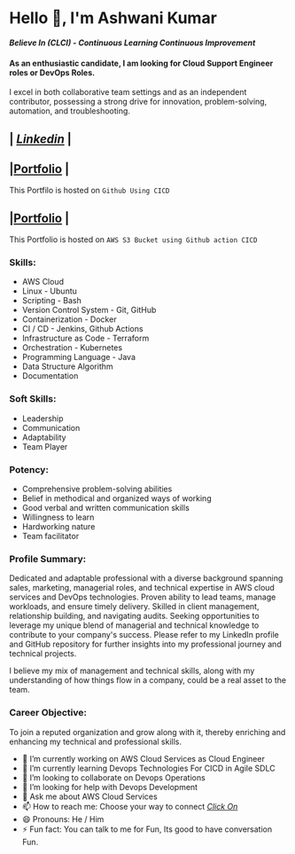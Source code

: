# Hello 👋, I'm Ashwani Kumar

***Believe In (CLCI) - Continuous Learning Continuous Improvement***

#### As an enthusiastic candidate, I am looking for Cloud Support Engineer roles or DevOps Roles. 
I excel in both collaborative team settings and as an independent contributor, possessing a strong drive for innovation, problem-solving, automation, and troubleshooting.

##  |   *[Linkedin](https://www.linkedin.com/in/ashwank)*  |
##  |[Portfolio](https://themannu.github.io/Portfolio/)  |  
This Portfilo is hosted on `Github Using CICD`

##  |[Portfolio](https://ashwani-kumar.s3.amazonaws.com/index.html) |
This Portfolio is hosted on ``AWS S3 Bucket using Github action CICD``

### Skills:

- AWS Cloud
- Linux - Ubuntu
- Scripting - Bash
- Version Control System - Git, GitHub
- Containerization - Docker
- CI / CD - Jenkins, Github Actions
- Infrastructure as Code - Terraform
- Orchestration - Kubernetes
- Programming Language - Java
- Data Structure Algorithm
- Documentation

### Soft Skills:
- Leadership
- Communication
- Adaptability
- Team Player

### Potency:
- Comprehensive problem-solving abilities
- Belief in methodical and organized ways of working
- Good verbal and written communication skills
- Willingness to learn
- Hardworking nature
- Team facilitator

### Profile Summary:
Dedicated and adaptable professional with a diverse background spanning sales, marketing, managerial roles, and technical expertise in AWS cloud services and DevOps technologies. Proven ability to lead teams, manage workloads, and ensure timely delivery. Skilled in client management, relationship building, and navigating audits. Seeking opportunities to leverage my unique blend of managerial and technical knowledge to contribute to your company's success. Please refer to my LinkedIn profile and GitHub repository for further insights into my professional journey and technical projects.

I believe my mix of management and technical skills, along with my understanding of how things flow in a company, could be a real asset to the team.

### Career Objective:
To join a reputed organization and grow along with it, thereby enriching and enhancing my technical and professional skills.

<!-- Here are some ideas to get you started:-->

- 🔭 I’m currently working on AWS Cloud Services as Cloud Engineer
- 🌱 I’m currently learning Devops Technologies For CICD in Agile SDLC
- 👯 I’m looking to collaborate on Devops Operations
- 🤔 I’m looking for help with Devops Development
- 💬 Ask me about AWS Cloud Services
- 📫 How to reach me: Choose your way to connect  *[Click On ](https://themannu.github.io/Portfolio/)*  
- 😄 Pronouns: He / Him
- ⚡ Fun fact: You can talk to me for Fun, Its good to have conversation Fun.
